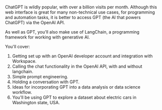 ChatGPT is wildly popular, with over a billion visits per month. Although this web interface is great for many non-technical use cases, for programming and automation tasks, it is better to access GPT (the AI that powers ChatGPT) via the OpenAI API.

As well as GPT, you'll also make use of LangChain, a programming framework for working with generative AI.

You'll cover:

1. Getting set up with an OpenAI developer account and integration with Workspace.
2. Calling the chat functionality in the OpenAI API, with and without langchain.
3. Simple prompt engineering.
4. Holding a conversation with GPT.
5. Ideas for incorporating GPT into a data analysis or data science workflow.
6. You'll be using GPT to explore a dataset about electric cars in Washington state, USA.

